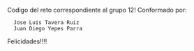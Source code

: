 Codigo del reto correspondiente al grupo 12!
Conformado por:

      Jose Luis Tavera Ruiz
      Juan Diego Yepes Parra
      
Felicidades!!!!

